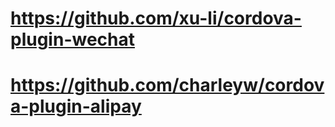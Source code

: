 # https://github.com/xu-li/cordova-plugin-wechat

# https://github.com/charleyw/cordova-plugin-alipay
